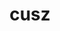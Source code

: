 ---
title: "cusz"
layout: cache
categories: [package, develop-2025-03-23]
meta: {"compilers": ["gcc@=11.4.0"], "num_specs": 4, "num_specs_by_stack": {"e4s": 4, "root": 4}, "oss": ["ubuntu22.04"], "platforms": ["linux"], "stacks": ["e4s", "root"], "targets": ["x86_64_v3"], "versions": ["0.14.0", "0.9.0rc3"]}
spec_details: [{"compiler": "gcc@=11.4.0", "hash": "crcp6atqliaqpk2xm4nvprz2lxnqr66i", "os": "ubuntu22.04", "platform": "linux", "size": "-", "stacks": ["e4s", "root"], "target": "x86_64_v3", "variants": ["build_system=cmake", "build_type=Release", "+cuda", "cuda_arch=80", "generator=make", "~ipo", "patches=c8951b4"], "versions": ["0.14.0"]}, {"compiler": "gcc@=11.4.0", "hash": "emepx6r4n33s5eqajyfyptnz2ag25kyj", "os": "ubuntu22.04", "platform": "linux", "size": "-", "stacks": ["e4s", "root"], "target": "x86_64_v3", "variants": ["build_system=cmake", "build_type=Release", "+cuda", "cuda_arch=90", "generator=make", "~ipo", "patches=df65e7a"], "versions": ["0.9.0rc3"]}, {"compiler": "gcc@=11.4.0", "hash": "jvvuz7i7w7sszxuzj6lv5agfrfozd2tk", "os": "ubuntu22.04", "platform": "linux", "size": "-", "stacks": ["e4s", "root"], "target": "x86_64_v3", "variants": ["build_system=cmake", "build_type=Release", "+cuda", "cuda_arch=80", "generator=make", "~ipo", "patches=df65e7a"], "versions": ["0.9.0rc3"]}, {"compiler": "gcc@=11.4.0", "hash": "nvatnq5vxlnnrqlrjv7exglbgs2ve4gm", "os": "ubuntu22.04", "platform": "linux", "size": "-", "stacks": ["e4s", "root"], "target": "x86_64_v3", "variants": ["build_system=cmake", "build_type=Release", "+cuda", "cuda_arch=90", "generator=make", "~ipo", "patches=c8951b4"], "versions": ["0.14.0"]}]
---